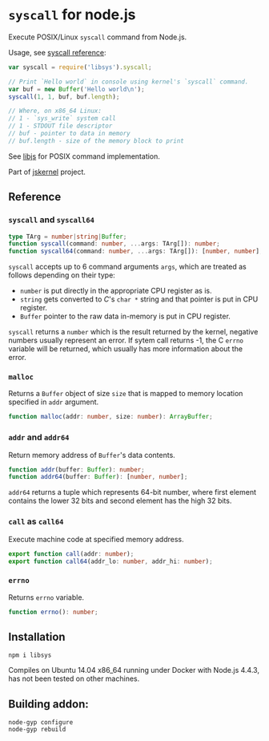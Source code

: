 # `syscall` for node.js

Execute POSIX/Linux `syscall` command from Node.js.

Usage, see [syscall reference](https://filippo.io/linux-syscall-table/):

```js
var syscall = require('libsys').syscall;

// Print `Hello world` in console using kernel's `syscall` command.
var buf = new Buffer('Hello world\n');
syscall(1, 1, buf, buf.length);

// Where, on x86_64 Linux:
// 1 - `sys_write` system call
// 1 - STDOUT file descriptor
// buf - pointer to data in memory
// buf.length - size of the memory block to print
```

See [libjs](http://www.npmjs.com/package/libjs) for POSIX command implementation.

Part of [jskernel](http://www.github.com/streamich/jskernel) project.

## Reference

### `syscall` and `syscall64`

```ts
type TArg = number|string|Buffer;
function syscall(command: number, ...args: TArg[]): number;
function syscall64(command: number, ...args: TArg[]): [number, number];
```

`syscall` accepts up to 6 command arguments `args`, which are treated as
follows depending on their type:

 - `number` is put directly in the appropriate CPU register as is.
 - `string` gets converted to *C*'s `char *` string and that pointer is put in CPU register.
 - `Buffer` pointer to the raw data in-memory is put in CPU register.
    
`syscall` returns a `number` which is the result returned by the kernel,
negative numbers usually represent an error. If sytem call returns -1, the
C `errno` variable will be returned, which usually has more information about the error.

### `malloc`

Returns a `Buffer` object of size `size` that is mapped to memory location
specified in `addr` argument.

```ts
function malloc(addr: number, size: number): ArrayBuffer;
```

### `addr` and `addr64`

Return memory address of `Buffer`'s data contents.

```ts
function addr(buffer: Buffer): number;
function addr64(buffer: Buffer): [number, number];
```
    
`addr64` returns a tuple which represents 64-bit number, where first element contains the lower
32 bits and second element has the high 32 bits.

### `call` as `call64`

Execute machine code at specified memory address. 

```ts
export function call(addr: number);
export function call64(addr_lo: number, addr_hi: number);
```
    
### `errno`

Returns `errno` variable.

```ts
function errno(): number;
```
    
## Installation

    npm i libsys
    
Compiles on Ubuntu 14.04 x86_64 running under Docker with Node.js 4.4.3, has not
been tested on other machines.
    
## Building addon:
    
    node-gyp configure
    node-gyp rebuild
